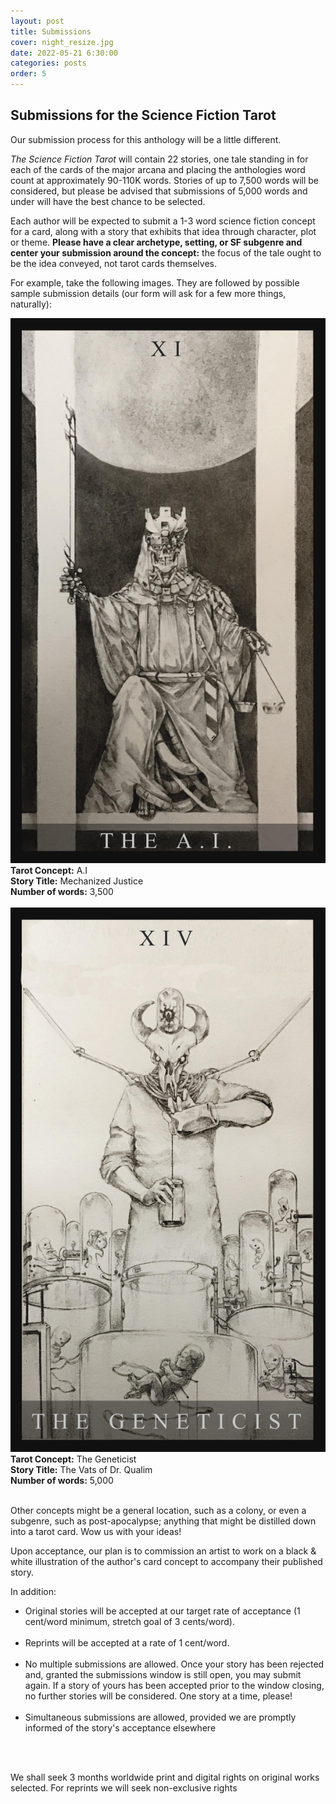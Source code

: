 ```yaml
---
layout: post
title: Submissions
cover: night_resize.jpg
date: 2022-05-21 6:30:00
categories: posts
order: 5
---
```


## Submissions for the Science Fiction Tarot


<p>Our submission process for this anthology will be a little different.</p>
<p><em>The Science Fiction Tarot</em> will contain 22 stories, one tale standing in for each of the cards of the major arcana and placing the anthologies word count at approximately 90-110K words. Stories of up to 7,500 words will be considered, but please be advised that submissions of 5,000 words and under will have the best chance to be selected.</p>
<p>Each author will be expected to submit a 1-3 word science fiction concept for a card, along with a story that exhibits that idea through character, plot or theme. <strong>Please have a clear archetype, setting, or SF subgenre and center your submission around the concept:</strong> the focus of the tale ought to be the idea conveyed, not tarot cards themselves.</p>
<p>For example, take the following images. They are followed by possible sample submission details (our form will ask for a few more things, naturally):<p>
<div class="tile">
	<div>
		<img src="/images/Tarot_AI.jpg" class="tarot_card" />
		<div>
			<strong>Tarot Concept:</strong> A.I<br />
			<strong>Story Title:</strong> Mechanized Justice<br />
			<strong>Number of words:</strong> 3,500<br />
		</div>
	</div>
</div>
<br />
<div class="tile">
	<div>
		<img src="/images/Tarot_Geneticist.jpg" class="tarot_card" />
		<div>
			<strong>Tarot Concept:</strong> The Geneticist <br />
			<strong>Story Title:</strong> The Vats of Dr. Qualim <br />
			<strong>Number of words:</strong> 5,000  <br />
		</div>
	</div>
</div>
<br />
<p>Other concepts might be a general location, such as a colony, or even a subgenre, such as post-apocalypse; anything that might be distilled down into a tarot card. Wow us with your ideas!</p>
<p>Upon acceptance, our plan is to commission an artist to work on a black & white illustration of the author's card concept to accompany their published story.</p>
<p>In addition:</p>

- Original stories will be accepted at our target rate of acceptance (1 cent/word minimum, stretch goal of 3 cents/word).
  <br /><br />
- Reprints will be accepted at a rate of 1 cent/word.
  <br /><br />
- No multiple submissions are allowed. Once your story has been rejected and, granted the submissions window is still open, you may submit again. If a story of yours has been accepted prior to the window closing, no further stories will be considered. One story at a time, please!
  <br /><br />
- Simultaneous submissions are allowed, provided we are promptly informed of the story's acceptance elsewhere

<br /><br />
<p>We shall seek 3 months worldwide print and digital rights on original works selected. For reprints we will seek non-exclusive rights</p>
